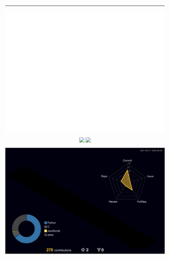 <!-- <h1 align="center">Microwave shushi should be a thing</h1> -->

<!-- <h1 align="center">Hi 👋, I'm Binomial Theorem</h1> -->
<!-- <h3 align="center">Microwave shushi should be a thing</h3> -->

****************************** 




<div align="center">
    <p><img src="./github-metrics.svg" alt="work"></p>
  <img height="160px" src="https://github-readme-stats.vercel.app/api?username=binomial-theorem&&hide_border=true&show_icons=trueline_height=21&text_color=000&icon_color=000&bg_color=0,ea6161,ffc64d,fffc4d,52fa5a&theme=graywhite" />
  <img height="160px" src="https://github-readme-stats.vercel.app/api/top-langs/?username=binomial-theorem&&hide_border=true&layout=compact&langs_count=6&text_color=000&icon_color=fff&bg_color=0,52fa5a,4dfcff,c64dff&theme=graywhite" />
</div>

<div align="center">
<p><img src="./profile-3d-contrib/profile-night-rainbow.svg" alt="work"></p>
</div>

